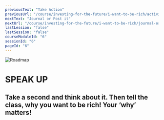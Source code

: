 ```yaml
---
previousText: "Take Action"
previousUrl: "/course/investing-for-the-future/i-want-to-be-rich/activities"
nextText: "Journal or Post it"
nextUrl: "/course/investing-for-the-future/i-want-to-be-rich/journal-or-post-it"
lastLession: "false"
lastSession: "false"
courseModuleId: "6"
sessionId: "6"
pageId: "6"
---
```



![Roadmap](/assets/img/lets-talk-about-it.png)
# SPEAK UP

## Take a second and think about it. Then tell the class, why you want to be rich! Your ‘why’ matters!
<sparkle-feed-post assignment-name="Take a second and think about it. Then tell the class, why you want to be rich! Your ‘why’ matters!" ></sparkle-feed-post>